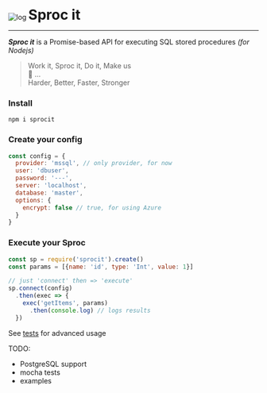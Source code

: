 ![log](https://user-images.githubusercontent.com/425966/40876689-9c5cf2f4-6647-11e8-8b79-85822a3d1221.png)
<strong style="font-size:2em;">Sproc it</strong>
<hr>

***Sproc it*** is a Promise-based API for executing SQL stored procedures _(for Nodejs)_

> Work it, Sproc it, Do it, Make us  
🎼 ...   
Harder, Better, Faster, Stronger

### Install
```
npm i sprocit 
```

### Create your config

```js
const config = {
  provider: 'mssql', // only provider, for now
  user: 'dbuser',
  password: '---',
  server: 'localhost',
  database: 'master',
  options: {
    encrypt: false // true, for using Azure
  }
}
```

### Execute your Sproc

```js
const sp = require('sprocit').create()
const params = [{name: 'id', type: 'Int', value: 1}]

// just 'connect' then => 'execute'
sp.connect(config)
  .then(exec => {
    exec('getItems', params)
      .then(console.log) // logs results
  })
```

See [tests](test/index.js) for  advanced usage

TODO:
- PostgreSQL support
- mocha tests
- examples

